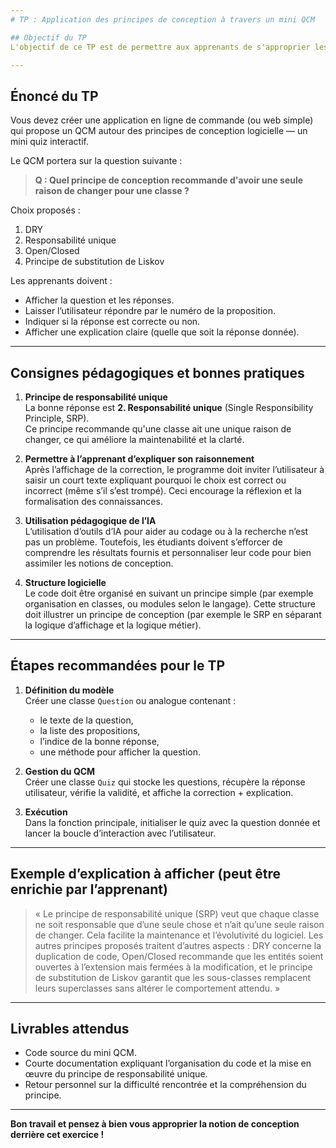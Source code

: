 ```yaml
---
# TP : Application des principes de conception à travers un mini QCM

## Objectif du TP  
L'objectif de ce TP est de permettre aux apprenants de s'approprier les principes fondamentaux de conception logicielle, à travers la réalisation d’un mini QCM. Ils devront comprendre les principes proposés, justifier leurs choix, et coder une petite application mettant en œuvre ces notions. Ce TP favorise à la fois la réflexion, la recherche et la mise en pratique.

---
```


## Énoncé du TP  

Vous devez créer une application en ligne de commande (ou web simple) qui propose un QCM autour des principes de conception logicielle — un mini quiz interactif.

Le QCM portera sur la question suivante :

> **Q : Quel principe de conception recommande d'avoir une seule raison de changer pour une classe ?**

Choix proposés :  
1. DRY  
2. Responsabilité unique  
3. Open/Closed  
4. Principe de substitution de Liskov  

Les apprenants doivent :  

- Afficher la question et les réponses.  
- Laisser l’utilisateur répondre par le numéro de la proposition.  
- Indiquer si la réponse est correcte ou non.  
- Afficher une explication claire (quelle que soit la réponse donnée).  

---

## Consignes pédagogiques et bonnes pratiques  

1. **Principe de responsabilité unique**  
   La bonne réponse est **2. Responsabilité unique** (Single Responsibility Principle, SRP).  
   Ce principe recommande qu'une classe ait une unique raison de changer, ce qui améliore la maintenabilité et la clarté.  

2. **Permettre à l’apprenant d’expliquer son raisonnement**  
   Après l’affichage de la correction, le programme doit inviter l’utilisateur à saisir un court texte expliquant pourquoi le choix est correct ou incorrect (même s’il s’est trompé). Ceci encourage la réflexion et la formalisation des connaissances.

3. **Utilisation pédagogique de l’IA**  
   L’utilisation d’outils d’IA pour aider au codage ou à la recherche n’est pas un problème. Toutefois, les étudiants doivent s’efforcer de comprendre les résultats fournis et personnaliser leur code pour bien assimiler les notions de conception.

4. **Structure logicielle**  
   Le code doit être organisé en suivant un principe simple (par exemple organisation en classes, ou modules selon le langage). Cette structure doit illustrer un principe de conception (par exemple le SRP en séparant la logique d’affichage et la logique métier).

---

## Étapes recommandées pour le TP  

1. **Définition du modèle**  
   Créer une classe `Question` ou analogue contenant :  
   - le texte de la question,  
   - la liste des propositions,  
   - l’indice de la bonne réponse,  
   - une méthode pour afficher la question.  

2. **Gestion du QCM**  
   Créer une classe `Quiz` qui stocke les questions, récupère la réponse utilisateur, vérifie la validité, et affiche la correction + explication.  

3. **Exécution**  
   Dans la fonction principale, initialiser le quiz avec la question donnée et lancer la boucle d’interaction avec l’utilisateur.  

---

## Exemple d’explication à afficher (peut être enrichie par l’apprenant)  

> « Le principe de responsabilité unique (SRP) veut que chaque classe ne soit responsable que d’une seule chose et n’ait qu’une seule raison de changer. Cela facilite la maintenance et l’évolutivité du logiciel. Les autres principes proposés traitent d’autres aspects : DRY concerne la duplication de code, Open/Closed recommande que les entités soient ouvertes à l’extension mais fermées à la modification, et le principe de substitution de Liskov garantit que les sous-classes remplacent leurs superclasses sans altérer le comportement attendu. »

---

## Livrables attendus  

- Code source du mini QCM.  
- Courte documentation expliquant l’organisation du code et la mise en œuvre du principe de responsabilité unique.  
- Retour personnel sur la difficulté rencontrée et la compréhension du principe.  

---

**Bon travail et pensez à bien vous approprier la notion de conception derrière cet exercice !**
